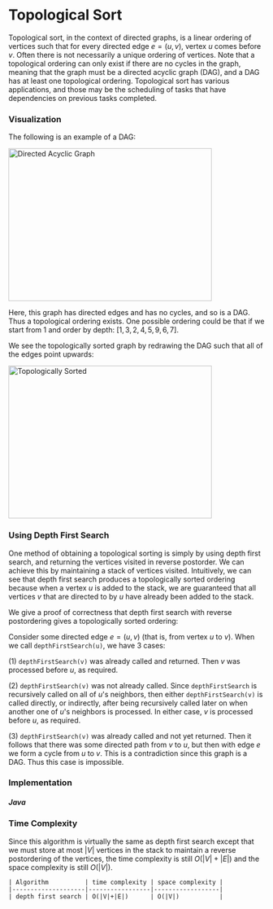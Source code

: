 # Topological Sort

Topological sort, in the context of directed graphs, is a linear ordering of vertices such that for
every directed edge $e = (u, v)$, vertex $u$ comes before $v$. Often there is not necessarily a 
unique ordering of vertices. Note that a topological ordering can only exist if there are no cycles
in the graph, meaning that the graph must be a directed acyclic graph (DAG), and a DAG has at least
one topological ordering. Topological sort has various applications, and those may be the scheduling
of tasks that have dependencies on previous tasks completed.

### Visualization

The following is an example of a DAG:

<img src="https://i.imgur.com/E49Ssuh.png" alt="Directed Acyclic Graph" width="400" height="300">

Here, this graph has directed edges and has no cycles, and so is a DAG. Thus a topological ordering
exists. One possible ordering could be that if we start from $1$ and order by depth: 
$[1, 3, 2, 4, 5, 9, 6, 7]$.

We see the topologically sorted graph by redrawing the DAG such that all of the edges point 
upwards:

<img src="https://i.imgur.com/Dm1G3GD.png" alt="Topologically Sorted" width="400" height="300">

### Using Depth First Search

One method of obtaining a topological sorting is simply by using depth first search, and returning
the vertices visited in reverse postorder. We can achieve this by maintaining a stack of vertices
visited. Intuitively, we can see that depth first search produces a topologically sorted ordering 
because when a vertex $u$ is added to the stack, we are guaranteed that all vertices $v$ that are 
directed to by $u$ have already been added to the stack.

We give a proof of correctness that depth first search with reverse postordering gives a 
topologically sorted ordering:

Consider some directed edge $e = (u, v)$ (that is, from vertex $u$ to $v$). When we call 
`depthFirstSearch(u)`, we have 3 cases:

(1) `depthFirstSearch(v)` was already called and returned. Then $v$ was processed before $u$, as
required.

(2) `depthFirstSearch(v)` was not already called. Since `depthFirstSearch` is recursively called on 
all of $u$'s neighbors, then either `depthFirstSearch(v)` is called directly, or indirectly, after
being recursively called later on when another one of $u$'s neighbors is processed. In either case,
$v$ is processed before $u$, as required.

(3) `depthFirstSearch(v)` was already called and not yet returned. Then it follows that there was 
some directed path from $v$ to $u$, but then with edge $e$ we form a cycle from $u$ to $v$. This is
a contradiction since this graph is a DAG. Thus this case is impossible.

### Implementation

##### Java

<script src="https://gist.github.com/eliucs/432740d0bc175db41672e2c5d6ef1cac.js"></script>

### Time Complexity

Since this algorithm is virtually the same as depth first search except that we must store at most 
$|V|$ vertices in the stack to maintain a reverse postordering of the vertices, the time complexity
is still $O(|V|+|E|)$ and the space complexity is still $O(|V|)$.

```
| Algorithm          | time complexity | space complexity |
|--------------------|-----------------|------------------|
| depth first search | O(|V|+|E|)      | O(|V|)           |
```
